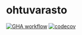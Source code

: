 # ohtuvarasto

[![GHA workflow](https://github.com/JuhoTurunen/ohtuvarasto/workflows/CI/badge.svg)](https://github.com/JuhoTurunen/ohtuvarasto/actions)
[![codecov](https://codecov.io/github/JuhoTurunen/ohtuvarasto/graph/badge.svg?token=FG8WYY4NN3)](https://codecov.io/github/JuhoTurunen/ohtuvarasto)
